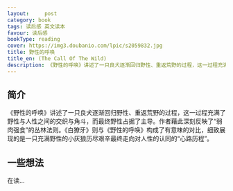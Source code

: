 ```yaml
---
layout:     post
category: book
tags: 读后感 英文读本
favour: 读后感
bookType: reading
cover: https://img3.doubanio.com/lpic/s2059832.jpg
title: 野性的呼唤
title_en: (The Call Of The Wild)
description: 《野性的呼唤》讲述了一只良犬逐渐回归野性、重返荒野的过程，这一过程充满了野性与人性之间的交织与角斗，而最终野性占据了主导。作者藉此深刻反映了“弱肉强食”的丛林法则。《白獠牙》则与《野性的呼唤》构成了有意味的对比，细致展现的是一只充满野性的小灰狼历尽艰辛最终走向对人性的认同的“心路历程”。
---
```


## 简介
《野性的呼唤》讲述了一只良犬逐渐回归野性、重返荒野的过程，这一过程充满了野性与人性之间的交织与角斗，而最终野性占据了主导。作者藉此深刻反映了“弱肉强食”的丛林法则。《白獠牙》则与《野性的呼唤》构成了有意味的对比，细致展现的是一只充满野性的小灰狼历尽艰辛最终走向对人性的认同的“心路历程”。

## 一些想法
在读...